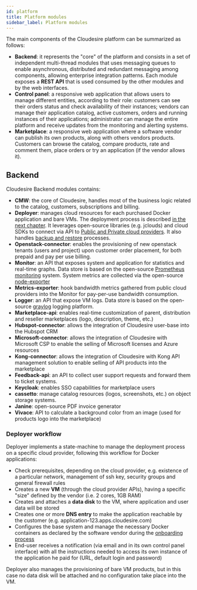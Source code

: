 ```yaml
---
id: platform
title: Platform modules
sidebar_label: Platform modules
---
```


The main components of the Cloudesire platform can be summarized as follows:

* **Backend**: it represents the "core" of the platform and consists in a set of
  independent multi-thread modules that uses messaging queues to enable
  asynchronous, distributed and redundant messaging among components, allowing
  enterprise integration patterns. Each module exposes a **REST API** that is
  used consumed by the other modules and by the web interfaces.
* **Control panel**: a responsive web application that allows users to manage
  different entities, according to their role: customers can see their orders
  status and check availability of their instances; vendors can manage their
  application catalog, active customers, orders and running instances of their
  applications; administrator can manage the entire platform and receive updates
  from the monitoring and alerting systems.
* **Marketplace**: a responsive web application where a software vendor can
  publish its own products, along with others vendors products. Customers can
  browse the catalog, compare products, rate and comment them, place orders or
  try an application (if the vendor allows it).

## Backend

Cloudesire Backend modules contains:

* **CMW**: the core of Cloudesire, handles most of the business logic related to
  the catalog, customers, subscriptions and billing.
* **Deployer**: manages cloud resources for each purchased Docker application
  and bare VMs. The deployment process is described [in the next
  chapter](platform.md#deployer-workflow). It leverages
  open-source libraries (e.g. jclouds) and cloud SDKs to connect via API to
  [Public and Private cloud providers](clouds.md). It also handles [backup and
  restore](backup.md) processes.
* **Openstack-connector**: enables the provisioning of new openstack tenants
  (users and project) upon customer order placement, for both prepaid and pay
  per use billing.
* **Monitor**: an API that exposes system and application for statistics and
  real-time graphs. Data store is based on the open-source [Prometheus
  monitoring](https://prometheus.io/) system. System metrics are collected via
  the open-source [node-exporter](https://github.com/prometheus/node_exporter)
* **Metrics-exporter**: hook bandwidth metrics gathered from public cloud
  providers into the Monitor for pay-per-use bandwidth consumption.
* **Logger**: an API that expose VM logs. Data store is based on the open-source
  [graylog](https://www.graylog.org/) logging platform.
* **Marketplace-api**: enables real-time customization of parent, distribution
  and reseller marketplaces (logo, description, theme, etc.)
* **Hubspot-connector**: allows the integration of Cloudesire user-base into the
  Hubspot CRM
* **Microsoft-connector**: allows the integration of Cloudesire with Microsoft
  CSP to enable the selling of Microsoft licenses and Azure resources
* **Kong-connector**: allows the integration of Cloudesire with Kong API
  management solution to enable selling of API products into the marketplace
* **Feedback-api**: an API to collect user support requests and forward them to
  ticket systems.
* **Keycloak**: enables SSO capabilities for marketplace users
* **cassetto**: manage catalog resources (logos, screenshots, etc.) on object
  storage systems.
* **Janine**: open-source PDF invoice generator
* **Vivace**: API to calculate a background color from an image (used
  for products logo into the marketplace)


### Deployer workflow

Deployer implements a state-machine to manage the deployment process on a
specific cloud provider, following this workflow for Docker applications:

* Check prerequisites, depending on the cloud provider, e.g. existence of a
  particular network, management of ssh key, security groups and general
  firewall rules
* Creates a new **VM** (through the cloud provider APIs), having a specific
  "size" defined by the vendor (i.e. 2 cores, 1GB RAM)
* Creates and attaches a **data disk** to the VM, where application and user
  data will be stored
* Creates one or more **DNS entry** to make the application reachable by the
  customer (e.g. application-123.apps.cloudesire.com)
* Configures the base system and manage the necessary Docker containers as
  declared by the software vendor during the [onboarding process](onboarding.md)
* End-user receives a notification (via email and in its own control panel
  interface) with all the instructions needed to access its own instance of the
  application he paid for (URL, default login and password)

Deployer also manages the provisioning of bare VM products, but in this case no
data disk will be attached and no configuration take place into the VM.

